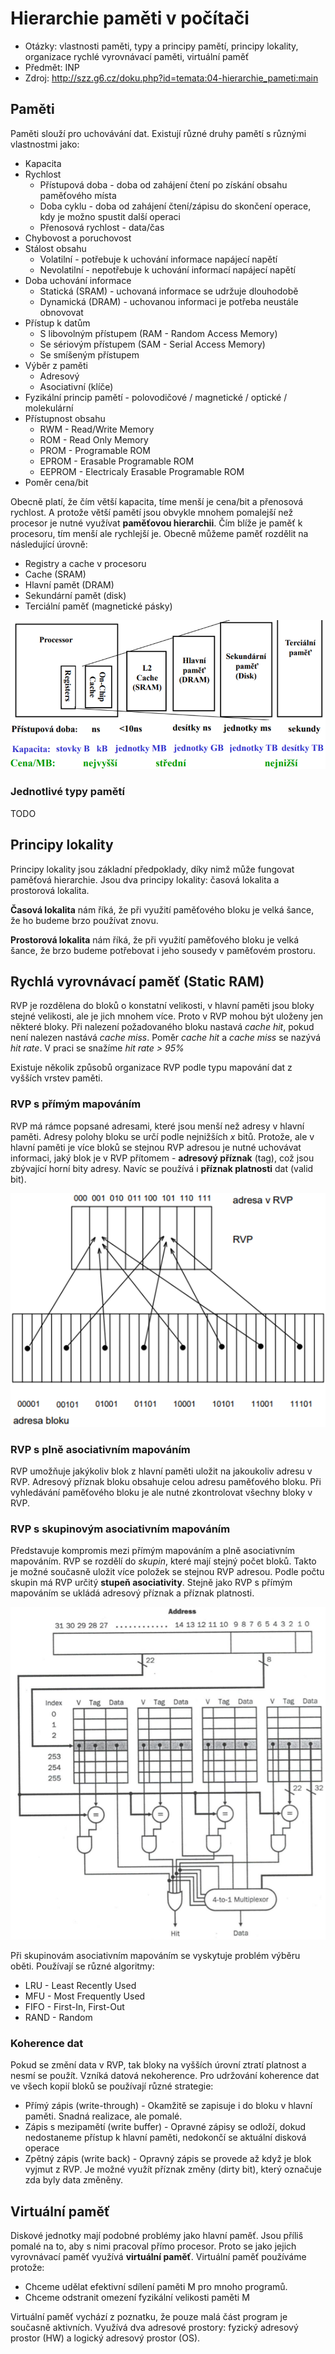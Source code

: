 # Hierarchie paměti v počítači
- Otázky: vlastnosti paměti, typy a principy pamětí, principy lokality, organizace rychlé vyrovnávací paměti, virtuální paměť
- Předmět: INP
- Zdroj: http://szz.g6.cz/doku.php?id=temata:04-hierarchie_pameti:main

## Paměti
Paměti slouží pro uchovávání dat. Existují různé druhy pamětí s různými vlastnostmi jako:
- Kapacita
- Rychlost
    - Přístupová doba - doba od zahájení čtení po získání obsahu paměťového místa
    - Doba cyklu - doba od zahájení čtení/zápisu do skončení operace, kdy je možno spustit další operaci
    - Přenosová rychlost - data/čas
- Chybovost a poruchovost
- Stálost obsahu
    - Volatilní - potřebuje k uchování informace napájecí napětí
    - Nevolatilní - nepotřebuje k uchování informací napájecí napětí
- Doba uchování informace
    - Statická (SRAM) - uchovaná informace se udržuje dlouhodobě
    - Dynamická (DRAM) - uchovanou informaci je potřeba neustále obnovovat
- Přístup k datům
    - S libovolným přístupem (RAM - Random Access Memory)
    - Se sériovým přístupem (SAM - Serial Access Memory)
    - Se smíšeným přístupem
- Výběr z paměti
    - Adresový
    - Asociativní (klíče)
- Fyzikální princip pamětí - polovodičové / magnetické / optické / molekulární
- Přístupnost obsahu
    - RWM - Read/Write Memory
    - ROM - Read Only Memory
    - PROM - Programable ROM
    - EPROM - Erasable Programable ROM
    - EEPROM - Electricaly Erasable Programable ROM
- Poměr cena/bit

Obecně platí, že čím větší kapacita, tíme menší je cena/bit a přenosová rychlost. A protože větší pamětí jsou obvykle mnohem pomalejší než procesor je nutné využívat __paměťovou hierarchii__. Čím blíže je paměť k procesoru, tím menší ale rychlejší je. Obecně můžeme paměť rozdělit na následující úrovně:
- Registry a cache v procesoru
- Cache (SRAM)
- Hlavní pamět (DRAM)
- Sekundární pamět (disk)
- Terciální paměť (magnetické pásky)

![Hierarchie pamětí](./Images/04/hierarche_pameti.png)

### Jednotlivé typy pamětí
TODO

## Principy lokality
Principy lokality jsou základní předpoklady, díky nimž může fungovat paměťová hierarchie. Jsou dva principy lokality: časová lokalita a prostorová lokalita.

__Časová lokalita__ nám říká, že při využití paměťového bloku je velká šance, že ho budeme brzo používat znovu.

__Prostorová lokalita__ nám říká, že při využití paměťového bloku je velká šance, že brzo budeme potřebovat i jeho sousedy v paměťovém prostoru.

## Rychlá vyrovnávací paměť (Static RAM)
RVP je rozdělena do bloků o konstatní velikosti, v hlavní paměti jsou bloky stejné velikosti, ale je jich mnohem více. Proto v RVP mohou být uloženy jen některé bloky. Při nalezení požadovaného bloku nastavá _cache hit_, pokud není nalezen nastává _cache miss_. Poměr _cache hit_ a _cache miss_ se nazývá _hit rate_. V praci se snažíme _hit rate > 95%_

Existuje několik způsobů organizace RVP podle typu mapování dat z vyšších vrstev paměti.

### RVP s přímým mapováním
RVP má rámce popsané adresami, které jsou menší než adresy v hlavní paměti. Adresy polohy bloku se určí podle nejnižších _x_ bitů. Protože, ale v hlavní paměti je více bloků se stejnou RVP adresou je nutné uchovávat informaci, jaký blok je v RVP přítomem - __adresový příznak__ (tag), což jsou zbývající horní bity adresy. Navíc se používá i __příznak platnosti__ dat (valid bit).

![RVP s přímým mapováním](./Images/04/rvp_s_primym_mapovanim.png)

### RVP s plně asociativním mapováním
RVP umožňuje jakýkoliv blok z hlavní paměti uložit na jakoukoliv adresu v RVP. Adresový příznak bloku obsahuje celou adresu paměťového bloku. Při vyhledávání paměťového bloku je ale nutné zkontrolovat všechny bloky v RVP.

### RVP s skupinovým asociativním mapováním
Představuje kompromis mezi přímým mapováním a plně asociativním mapováním. RVP se rozdělí do _skupin_, které mají stejný počet bloků. Takto je možné současně uložit více položek se stejnou RVP adresou. Podle počtu skupin má RVP určitý __stupeň asociativity__. Stejně jako RVP s přímým mapováním se ukládá adresový příznak a příznak platnosti.

![RVP se skupinovým asociativním mapováním](./Images/04/rvp_s_skupinovym_mapovanim.png)

Při skupinovám asociativním mapováním se vyskytuje problém výběru oběti. Používají se různé algoritmy:
- LRU - Least Recently Used
- MFU - Most Frequently Used
- FIFO - First-In, First-Out
- RAND - Random

### Koherence dat
Pokud se změní data v RVP, tak bloky na vyšších úrovní ztratí platnost a nesmí se použít. Vzníká datová nekoherence. Pro udržování koherence dat ve všech kopií bloků se používají různé strategie:
- Přímý zápis (write-through) - Okamžitě se zapisuje i do bloku v hlavní paměti. Snadná realizace, ale pomalé.
- Zápis s mezipamětí (write buffer) - Opravné zápisy se odloží, dokud nedostaneme přístup k hlavní paměti, nedokončí se aktuální disková operace
- Zpětný zápis (write back) - Opravný zápis se provede až když je blok vyjmut z RVP. Je možné využít příznak změny (dirty bit), který označuje zda byly data změněny.

## Virtuální paměť
Diskové jednotky mají podobné problémy jako hlavní paměť. Jsou příliš pomalé na to, aby s nimi pracoval přímo procesor. Proto se jako jejich vyrovnávací paměť využívá __virtuální paměť__. Virtuální paměť používáme protože:
- Chceme udělat efektivní sdílení paměti M pro mnoho programů.
- Chceme odstranit omezení fyzikální velikosti paměti M

Virtuální paměť vychází z poznatku, že pouze malá část program je současně aktivních. Využívá dva adresové prostory: fyzický adresový prostor (HW) a logický adresový prostor (OS).
